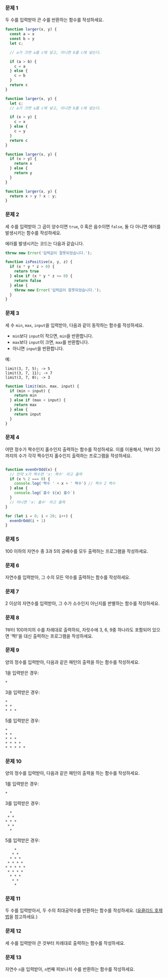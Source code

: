 ### 문제 1

두 수를 입력받아 큰 수를 반환하는 함수를 작성하세요.

```js
function larger(x, y) {
  const a = x
  const b = y
  let c;

  // a가 크면 a를 c에 넣고, 아니면 b를 c에 넣는다.

  if (a > b) {
    c = a
  } else {
    c = b
  }
  return c
}
```

```js
function larger(x, y) {
  let c;
  // a가 크면 a를 c에 넣고, 아니면 b를 c에 넣는다.

  if (x > y) {
    c = x
  } else {
    c = y
  }
  return c
}
```

```js
function larger(x, y) {
  if (x > y) {
    return x
  } else {
    return y
  }
}
```

```js
function larger(x, y) {
  return x > y ? x : y;
}
```

### 문제 2

세 수를 입력받아 그 곱이 양수이면 `true`, 0 혹은 음수이면 `false`, 둘 다 아니면 에러를 발생시키는 함수를 작성하세요.

에러를 발생시키는 코드는 다음과 같습니다.

```js
throw new Error('입력값이 잘못되었습니다.');
```


```js
function isPositive(x, y, z) {
  if (x * y * z > 0) {
    return true
  } else if (x * y * z <= 0) {
    return false
  } else {
    throw new Error('입력값이 잘못되었습니다.');
  }
}
```

### 문제 3

세 수 `min`, `max`, `input`을 입력받아, 다음과 같이 동작하는 함수를 작성하세요.
- `min`보다 `input`이 작으면, `min`을 반환합니다.
- `max`보다 `input`이 크면, `max`를 반환합니다.
- 아니면 `input`을 반환합니다.

예:
```
limit(3, 7, 5); -> 5
limit(3, 7, 11); -> 7
limit(3, 7, 0); -> 3
```

```js
function limit(min, max, input) {
  if (min > input) {
    return min
  } else if (max < input) {
    return max
  } else {
    return input
  }
}
```

### 문제 4

어떤 정수가 짝수인지 홀수인지 출력하는 함수를 작성하세요. 이를 이용해서, 1부터 20까지의 수가 각각 짝수인지 홀수인지 출력하는 프로그램을 작성하세요.

```js

function evenOrOdd(x) {
  // 만약 x가 짝수면 'x: 짝수' 라고 출력
  if (x % 2 === 0) {
    console.log('짝수 ' + x + ' 짝수') // 짝수 2 짝수
  } else {
    console.log(`홀수 ${x} 홀수`)
  }
  // 아니면 'x: 홀수' 라고 출력
}

for (let i = 0; i < 20; i++) {
  evenOrOdd(i + 1)
}
```

### 문제 5

100 이하의 자연수 중 3과 5의 공배수를 모두 출력하는 프로그램을 작성하세요.

### 문제 6

자연수를 입력받아, 그 수의 모든 약수를 출력하는 함수를 작성하세요.

### 문제 7

2 이상의 자연수를 입력받아, 그 수가 소수인지 아닌지를 판별하는 함수를 작성하세요.

### 문제 8

1부터 100까지의 수를 차례대로 출력하되, 자릿수에 3, 6, 9중 하나라도 포함되어 있으면 '짝!'을 대신 출력하는 프로그램을 작성하세요.

### 문제 9

양의 정수를 입력받아, 다음과 같은 패턴의 출력을 하는 함수를 작성하세요.

1을 입력받은 경우:
```
*
```

3을 입력받은 경우:
```
*
* *
* * *
```

5를 입력받은 경우:
```
*
* *
* * *
* * * *
* * * * *
```

### 문제 10

양의 정수를 입력받아, 다음과 같은 패턴의 출력을 하는 함수를 작성하세요.

1를 입력받은 경우:
```
*
```

3를 입력받은 경우:
```
  *
 * *
* * *
 * *
  *
```

5를 입력받은 경우:
```
    *
   * *
  * * *
 * * * *
* * * * *
 * * * *
  * * *
   * *
    *
```

### 문제 11

두 수를 입력받아서, 두 수의 최대공약수를 반환하는 함수를 작성하세요. ([유클리드 호제법](https://ko.wikipedia.org/wiki/%EC%9C%A0%ED%81%B4%EB%A6%AC%EB%93%9C_%ED%98%B8%EC%A0%9C%EB%B2%95)을 참고하세요.)

### 문제 12

세 수를 입력받아 큰 것부터 차례대로 출력하는 함수를 작성하세요.

### 문제 13

자연수 `n`을 입력받아, `n`번째 피보나치 수를 반환하는 함수를 작성하세요.
